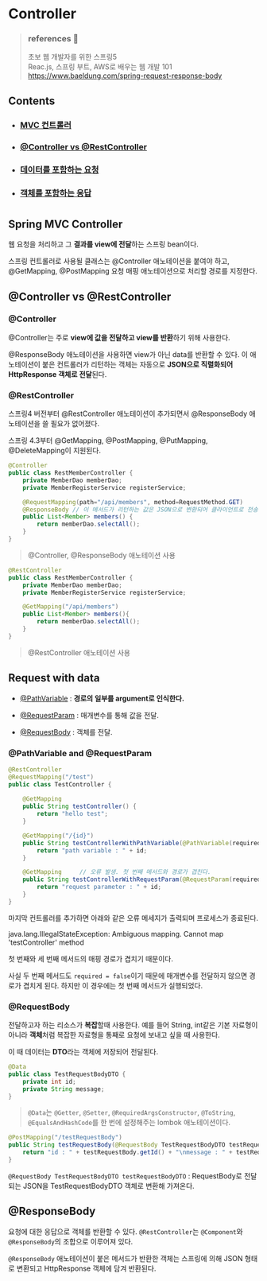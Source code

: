 # Controller

> ### references 🔗
> 초보 웹 개발자를 위한 스프링5    
> Reac.js, 스프링 부트, AWS로 배우는 웹 개발 101   
> https://www.baeldung.com/spring-request-response-body     

## Contents		
* ### [MVC 컨트롤러](https://github.com/mingeun2154/skill/tree/main/SpringBoot/controller#spring-mvc-controller)
* ### [@Controller vs @RestController](https://github.com/mingeun2154/skill/tree/main/SpringBoot/controller#controller-vs-restcontroller-1)      
* ### [데이터를 포함하는 요청](https://github.com/mingeun2154/skill/tree/main/SpringBoot/controller#request-with-data)
* ### [객체를 포함하는 응답](https://github.com/mingeun2154/skill/tree/main/SpringBoot/controller#@responsebody)

#    

## Spring MVC Controller
웹 요청을 처리하고 그 **결과를 view에 전달**하는 스프링 bean이다.

스프링 컨트롤러로 사용될 클래스는 @Controller 애노테이션을 붙여야 하고, @GetMapping, @PostMapping 요청 매핑 애노테이션으로 처리할 경로를 지정한다.

## @Controller vs @RestController

### @Controller
@Controller는 주로 **view에 값을 전달하고 view를 반환**하기 위해 사용한다.

@ResponseBody 애노테이션을 사용하면 view가 아닌 data를 반환할 수 있다. 이 애노테이션이 붙은 컨트롤러가 리턴하는 객체는 자동으로 **JSON으로 직렬화되어 HttpResponse 객체로 전달**된다.

### @RestController
스프링4 버전부터 @RestController 애노테이션이 추가되면서 @ResponseBody 애노테이션을 쓸 필요가 없어졌다.

스프링 4.3부터 @GetMapping, @PostMapping, @PutMapping, @DeleteMapping이 지원된다.

```Java
@Controller
public class RestMemberController {
	private MemberDao memberDao;
	private MemberRegisterService registerService;

	@RequestMapping(path="/api/members", method=RequestMethod.GET)
	@ResponseBody // 이 메서드가 리턴하는 값은 JSON으로 변환되어 클라이언트로 전송된다.
	public List<Member> members() {
		return memberDao.selectAll();
	}
}
```

> @Controller, @ResponseBody 애노테이션 사용

```Java
@RestController
public class RestMemberController {
	private MemberDao memberDao;
	private MemberRegisterService registerService;

	@GetMapping("/api/members")
	public List<Member> members(){
		return memberDao.selectAll();
	}
}
```

> @RestController 애노테이션 사용  

## Request with data

* [@PathVariable](#) : **경로의 일부를 argument로 인식한다.**

* [@RequestParam](#) : 매개변수를 통해 값을 전달.

* [@RequestBody](#) : 객체를 전달.

### @PathVariable and @RequestParam

```Java
@RestController
@RequestMapping("/test")
public class TestController {
	
	@GetMapping
	public String testController() {
		return "hello test";
	}

	@GetMapping("/{id}")
	public String testControllerWithPathVariable(@PathVariable(required = false) int id){
		return "path variable : " + id;
	}

	@GetMapping		// 오류 발생. 첫 번째 메서드와 경로가 겹친다.
	public String testControllerWithRequestParam(@RequestParam(required = false) int id) {
		return "request parameter : " + id;
	}
}
```

마지막 컨트롤러를 추가하면 아래와 같은 오류 메세지가 출력되며 프로세스가 종료된다.

java.lang.IllegalStateException: Ambiguous mapping. Cannot map 'testController' method

첫 번째와 세 번째 메서드의 매핑 경로가 겹치기 때문이다.

사실 두 번째 메서드도 `required = false`이기 때문에 매개변수를 전달하지 않으면 경로가 겹치게 된다. 하지만 이 경우에는 첫 번째 메서드가 실행되었다.

### @RequestBody
전달하고자 하는 리소스가 **복잡**할때 사용한다. 예를 들어 String, int같은 기본 자료형이 아니라 **객체**처럼 복잡한 자료형을 통째로 요청에 보내고 싶을 때 사용한다.

이 때 데이터는 **DTO**라는 객체에 저장되어 전달된다. 

```Java
@Data
public class TestRequestBodyDTO {
	private int id;
	private String message;
}
```	

> `@Data`는 `@Getter`, `@Setter`, `@RequiredArgsConstructor`, `@ToString`, `@EqualsAndHashCode`를 한 번에 설정해주는 lombok 애노테이션이다.

```Java
@PostMapping("/testRequestBody")
public String testRequestBody(@RequestBody TestRequestBodyDTO testRequestBodyDTO) {
	return "id : " + testRequestBody.getId() + "\nmessage : " + testRequestBody.getMessage()";
}
```

`@RequestBody TestRequestBodyDTO testRequestBodyDTO` : RequestBody로 전달되는 JSON을 TestRequestBodyDTO 객체로 변환해 가져온다.

## @ResponseBody

요청에 대한 응답으로 객체를 반환할 수 있다. `@RestController`는 `@Component`와 `@ResponseBody`의 조합으로 이루어져 있다.

`@ResponseBody` 애노테이션이 붙은 메서드가 반환한 객체는 스프링에 의해 JSON 형태로 변환되고 HttpResponse 객체에 담겨 반환된다.
